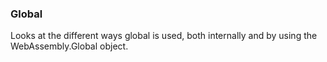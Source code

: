 ### Global

Looks at the different ways global is used, both internally and by using the WebAssembly.Global object.